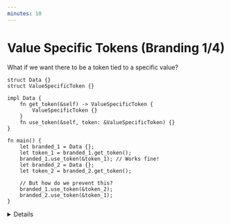 ```yaml
---
minutes: 10
---
```


# Value Specific Tokens (Branding 1/4)

What if we want there to be a token tied to a specific value?

```rust,editable
struct Data {}
struct ValueSpecificToken {}

impl Data {
    fn get_token(&self) -> ValueSpecificToken {
        ValueSpecificToken {}
    }
    fn use_token(&self, token: &ValueSpecificToken) {}
}

fn main() {
    let branded_1 = Data {};
    let token_1 = branded_1.get_token();
    branded_1.use_token(&token_1); // Works fine!
    let branded_2 = Data {};
    let token_2 = branded_2.get_token();

    // But how do we prevent this?
    branded_1.use_token(&token_2);
    branded_2.use_token(&token_1);
}
```

<details>

- What if we want to tie a token to a _specific variable_ in our code? Can we do
  this in Rust's type system?

- Motivation: Say we want "proof of index" for a value of some type, but we
  don't want that index to "cross over" to values of the same or different
  types.

  Or what if we want to model "arena allocation" somehow?

- Ask: How might we try to do this?

  Expect students to not reach a good implementation from this, but be willing
  to experiment and follow through on things.

- This kind of token-association is called Branding. Doing this lets us expand
  the "proof of work from elsewhere" to more general aspects of rust.

- [`GhostCell`](https://plv.mpi-sws.org/rustbelt/ghostcell/paper.pdf) is a
  prominent user of this, later slides will touch on it.

</details>
